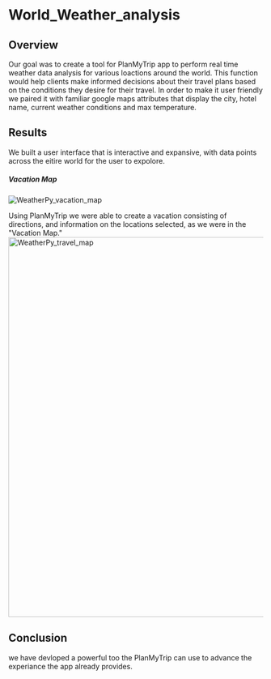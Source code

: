 # World_Weather_analysis

## Overview
Our goal was to create a tool for PlanMyTrip app to perform real time weather data analysis for various loactions around the world. This function would help clients make informed decisions about their travel plans based on the conditions they desire for their travel. In order to make it user friendly we paired it with familiar google maps attributes that display the city, hotel name, current weather conditions and max temperature. 

## Results
We built a user interface that is interactive and expansive, with data points across the eitire world for the user to expolore. 
##### Vacation Map
![WeatherPy_vacation_map](https://user-images.githubusercontent.com/106132054/180931766-dfbc21fa-954e-46a7-ba52-5ad7403d7a8b.png)

Using PlanMyTrip we were able to create a vacation consisting of directions, and information on the locations selected, as we were in the "Vacation Map."<img width="750" alt="WeatherPy_travel_map" src="https://user-images.githubusercontent.com/106132054/180940321-18afc1d9-dba7-41df-a9f4-8d0239f4cf63.png">

## Conclusion
we have devloped a powerful too the PlanMyTrip can use to advance the experiance the app already provides. 
